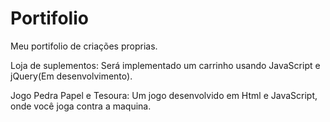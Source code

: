 # Portifolio
 Meu portifolio de criações proprias.

 Loja de suplementos: Será implementado um carrinho usando JavaScript e jQuery(Em desenvolvimento).

 Jogo Pedra Papel e Tesoura: Um jogo desenvolvido em Html e JavaScript, onde você joga contra a maquina. 
 
